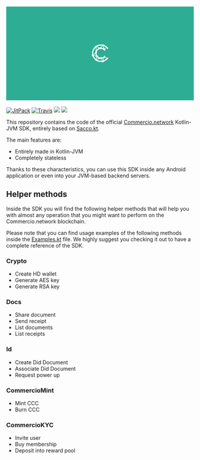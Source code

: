![](.img/logo.png)

[![JitPack](https://img.shields.io/jitpack/v/github/commercionetwork/sdk.kt)](https://jitpack.io/#commercionetwork/sdk.kt)
[![Travis](https://img.shields.io/travis/com/commercionetwork/sdk.kt)](https://travis-ci.com/commercionetwork/sdk.kt)
![](https://img.shields.io/badge/compatible-Kotlin-blue)
![](https://img.shields.io/badge/compatible-JVM-blue)

This repository contains the code of the official [Commercio.network](https://commercio.network) Kotlin-JVM SDK, 
entirely based on [Sacco.kt](https://github.com/commercionetwork/sacco.kt). 

The main features are: 
* Entirely made in Kotlin-JVM
* Completely stateless

Thanks to these characteristics, you can use this SDK inside any Android application or even into 
your JVM-based backend servers. 

## Helper methods
Inside the SDK you will find the following helper methods that will help you with almost any operation 
that you might want to perform on the Commercio.network blockchain.

Please note that you can find usage examples of the following methods inside the 
[Examples.kt](src/test/kotlin/network/commercio/sdk/Examples.kt) file. 
We highly suggest you checking it out to have a complete reference of the SDK.  

### Crypto
- Create HD wallet  
- Generate AES key
- Generate RSA key

### Docs
- Share document
- Send receipt
- List documents
- List receipts

### Id

- Create Did Document
- Associate Did Document
- Request power up

### CommercioMint

- Mint CCC
- Burn CCC

### CommercioKYC

- Invite user
- Buy membership
- Deposit into reward pool 